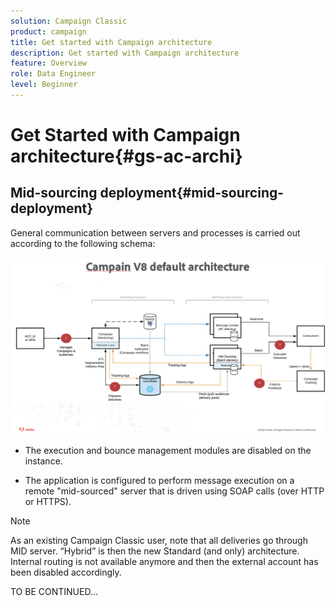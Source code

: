 ```yaml
---
solution: Campaign Classic
product: campaign
title: Get started with Campaign architecture
description: Get started with Campaign architecture
feature: Overview
role: Data Engineer
level: Beginner
---
```


# Get Started with Campaign architecture{#gs-ac-archi}

## Mid-sourcing deployment{#mid-sourcing-deployment}

General communication between servers and processes is carried out according to the following schema:

![](assets/architecture.png) 

* The execution and bounce management modules are disabled on the instance.

* The application is configured to perform message execution on a remote "mid-sourced" server that is driven using SOAP calls (over HTTP or HTTPS).

>[!NOTE]
>
> As an existing Campaign Classic user, note that all deliveries go through MID server. “Hybrid” is then the new Standard (and only) architecture.
> Internal routing is not available anymore and then the external account has been disabled accordingly.
>


TO BE CONTINUED...
